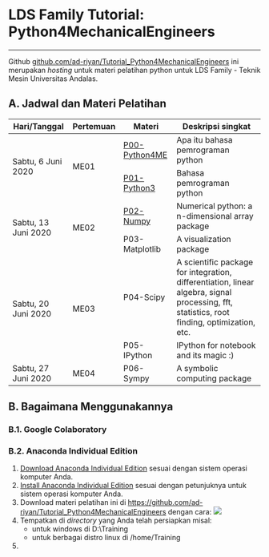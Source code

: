 # LDS Family Tutorial: Python4MechanicalEngineers
---

Github [github.com/ad-riyan/Tutorial_Python4MechanicalEngineers](https://github.com/ad-riyan/Tutorial_Python4MechanicalEngineers) ini merupakan *hosting* untuk materi pelatihan python untuk LDS Family - Teknik Mesin Universitas Andalas.

## A. Jadwal dan Materi Pelatihan

<table>
  <thead>
    <tr>
      <th>Hari/Tanggal</th>
      <th>Pertemuan</th>
      <th>Materi</th>
      <th>Deskripsi singkat</th>
    </tr>
  </thead>
  <tbody>
    <tr>
      <td rowspan=2>Sabtu, 6 Juni 2020</td>
      <td rowspan=2>ME01</td>
      <td><a href="https://github.com/ad-riyan/Tutorial_Python4MechanicalEngineers/blob/master/P00_Python4ME.ipynb" target="_blank">P00-Python4ME</a></td>
      <td>Apa itu bahasa pemrograman python</td>
    </tr>
    <tr>
      <td><a href="https://github.com/ad-riyan/Tutorial_Python4MechanicalEngineers/blob/master/P01_Python3.ipynb" target="_blank">P01-Python3</a></td>
      <td>Bahasa pemrograman python</td>
    </tr>
    <tr>
      <td rowspan=2>Sabtu, 13 Juni 2020</td>
      <td rowspan=2>ME02</td>
      <td><a href="https://github.com/ad-riyan/Tutorial_Python4MechanicalEngineers/blob/master/P02_NumPy.ipynb" target="_blank">P02-Numpy</a></td>
      <td>Numerical python: a n-dimensional array package</td>
    </tr>
    <tr>
      <td>P03-Matplotlib</td>
      <td>A visualization package</td>
    </tr>
    <tr>
      <td rowspan=2>Sabtu, 20 Juni 2020</td>
      <td rowspan=2>ME03</td>
      <td>P04-Scipy</td>
      <td>A scientific package for integration, differentiation, linear algebra, signal processing, fft, statistics, root finding, optimization, etc.</td>
    </tr>
    <tr>
      <td>P05-IPython</td>
      <td>IPython for notebook and its magic :)</td>
    </tr>
    <tr>
      <td>Sabtu, 27 Juni 2020</td>
      <td>ME04</td>
      <td>P06-Sympy</td>
      <td>A symbolic computing package</td>
    </tr>
  </tbody>
</table>


## B. Bagaimana Menggunakannya

### B.1. Google Colaboratory

### B.2. Anaconda Individual Edition
1. [Download Anaconda Individual Edition](https://www.anaconda.com/products/individual) sesuai dengan sistem operasi komputer Anda.
2. [Install Anaconda Individual Edition](https://docs.anaconda.com/anaconda/install/) sesuai dengan petunjuknya untuk sistem operasi komputer Anda.
3. Download materi pelatihan ini di https://github.com/ad-riyan/Tutorial_Python4MechanicalEngineers dengan cara:
![](https://github.com/ad-riyan/Tutorial_Python4MechanicalEngineers/blob/master/readme_figures/gitclone-download.png)
4. Tempatkan di *directory* yang Anda telah persiapkan misal:
    * untuk windows di D:\Training
    * untuk berbagai distro linux di /home/Training
5. 

